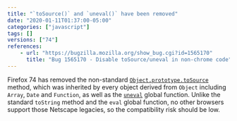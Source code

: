 ```yaml
---
title: "`toSource()` and `uneval()` have been removed"
date: "2020-01-11T01:37:00-05:00"
categories: ["javascript"]
tags: []
versions: ["74"]
references:
    - url: "https://bugzilla.mozilla.org/show_bug.cgi?id=1565170"
      title: "Bug 1565170 - Disable toSource/uneval in non-chrome code"
---
```

Firefox 74 has removed the non-standard [`Object.prototype.toSource`](https://developer.mozilla.org/docs/Web/JavaScript/Reference/Global_Objects/Object/toSource) method, which was inherited by every object derived from `Object` including `Array`, `Date` and `Function`, as well as the [`uneval`](https://developer.mozilla.org/docs/Web/JavaScript/Reference/Global_Objects/uneval) global function. Unlike the standard `toString` method and the `eval` global function, no other browsers support those Netscape legacies, so the compatibility risk should be low.
